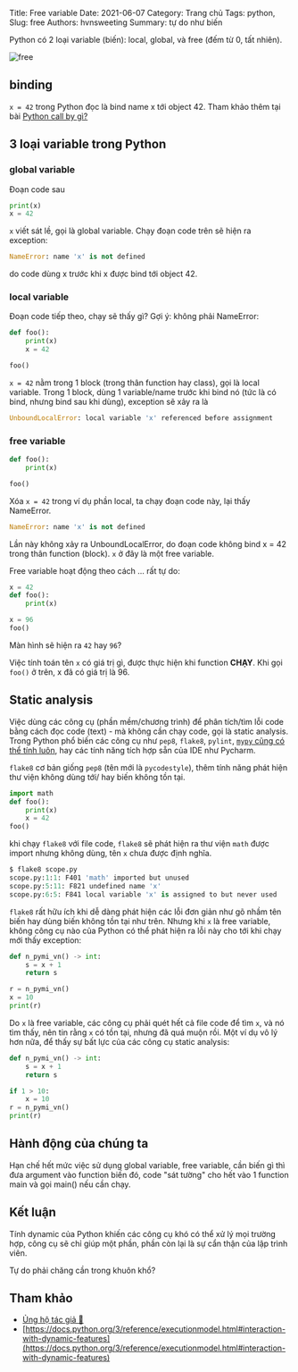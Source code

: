 Title: Free variable
Date: 2021-06-07
Category: Trang chủ
Tags: python,
Slug: free
Authors: hvnsweeting
Summary: tự do như biến

Python có 2 loại variable (biến): local, global, và free (đếm từ 0, tất nhiên).

![free](https://images.unsplash.com/photo-1546672117-f83291ce87a9?crop=entropy&cs=tinysrgb&fit=max&fm=jpg&ixid=MnwyMzI1MzN8MHwxfHJhbmRvbXx8fHx8fHx8fDE2MjMwNzQxNTI&ixlib=rb-1.2.1&q=80&w=600)


## binding
`x = 42` trong Python đọc là bind name x tới object 42.
Tham khảo thêm tại bài [Python call by gì?](https://pymi.vn/blog/call-by/)

## 3 loại variable trong Python

### global variable
Đoạn code sau

```py
print(x)
x = 42
```

`x` viết sát lề, gọi là global variable. Chạy đoạn code trên sẽ hiện ra
exception:

```py
NameError: name 'x' is not defined
```

do code dùng x trước khi x được bind tới object 42.

### local variable
Đoạn code tiếp theo, chạy sẽ thấy gì? Gợi ý: không phải NameError:

```py
def foo():
    print(x)
    x = 42

foo()
```

`x = 42` nằm trong 1 block (trong thân function hay class), gọi là local variable.
Trong 1 block, dùng 1 variable/name trước khi bind nó (tức là có bind, nhưng
bind sau khi dùng), exception sẽ xảy ra là

```py
UnboundLocalError: local variable 'x' referenced before assignment
```

### free variable
```py
def foo():
    print(x)

foo()
```
Xóa `x = 42` trong ví dụ phần local, ta chạy đoạn code này, lại thấy NameError.
```py
NameError: name 'x' is not defined
```

Lần này không xảy ra UnboundLocalError, do đoạn code không bind x = 42
trong thân function (block). `x` ở đây là một free variable.

Free variable hoạt động theo cách ... rất tự do:

```py
x = 42
def foo():
    print(x)

x = 96
foo()
```
Màn hình sẽ hiện ra `42` hay `96`?

Việc tính toán tên `x` có giá trị gì, được thực hiện khi function **CHẠY**.
Khi gọi `foo()` ở trên, x đã có giá trị là 96.


## Static analysis
Việc dùng các công cụ (phần mềm/chương trình) để phân tích/tìm lỗi code bằng
cách đọc code (text) - mà không cần chạy code, gọi là static analysis.
Trong Python phổ biến các công cụ như `pep8`, `flake8`, `pylint`, [`mypy` cũng
có thể tính luôn](https://pp.pymi.vn/article/mypy/), hay các tính năng
tích hợp sẵn của IDE như Pycharm.

`flake8` cơ bản giống `pep8` (tên mới là `pycodestyle`), thêm tính năng phát
hiện thư viện không dùng tới/ hay biến không tồn tại.

```py
import math
def foo():
    print(x)
    x = 42
foo()
```

khi chạy `flake8` với file code, `flake8` sẽ phát hiện ra thư viện
`math` được import nhưng không dùng, tên `x` chưa được định nghĩa.

```py
$ flake8 scope.py
scope.py:1:1: F401 'math' imported but unused
scope.py:5:11: F821 undefined name 'x'
scope.py:6:5: F841 local variable 'x' is assigned to but never used
```

`flake8` rất hữu ích khi dễ dàng phát hiện các lỗi đơn giản như gõ nhầm tên
biến hay dùng biến không tồn tại như trên.
Nhưng khi `x` là free variable, không công cụ nào của Python có thể phát hiện
ra lỗi này cho tới khi chạy mới thấy exception:

```py
def n_pymi_vn() -> int:
    s = x + 1
    return s

r = n_pymi_vn()
x = 10
print(r)
```

Do `x` là free variable, các công cụ phải quét hết cả file code để tìm `x`,
và nó tìm thấy, nên tin rằng `x` có tồn tại, nhưng đã quá muộn rồi.
Một ví dụ vô lý hơn nữa, để thấy sự bất lực của các công cụ static analysis:

```py
def n_pymi_vn() -> int:
    s = x + 1
    return s

if 1 > 10:
    x = 10
r = n_pymi_vn()
print(r)
```

## Hành động của chúng ta
Hạn chế hết mức việc sử dụng global variable, free variable, cần biến gì thì
đưa argument vào function biến đó, code "sát tường" cho hết vào 1 function
main và gọi main() nếu cần chạy.

## Kết luận
Tính dynamic của Python khiến các công cụ khó có thể xử lý mọi trường hợp,
công cụ sẽ chỉ giúp một phần, phần còn lại là sự cẩn thận của lập trình viên.

Tự do phải chăng cần trong khuôn khổ?

## Tham khảo
- [Ủng hộ tác giả 🍺](https://www.familug.org/p/ung-ho.html)
- [https://docs.python.org/3/reference/executionmodel.html#interaction-with-dynamic-features](https://docs.python.org/3/reference/executionmodel.html#interaction-with-dynamic-features)
